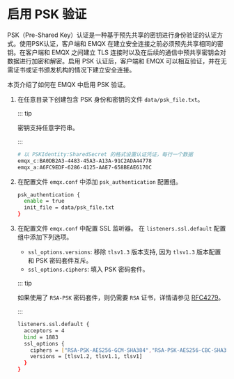 # 启用 PSK 验证 

PSK（Pre-Shared Key）认证是一种基于预先共享的密钥进行身份验证的认证方式。使用PSK认证，客户端和 EMQX 在建立安全连接之前必须预先共享相同的密钥。在客户端和 EMQX 之间建立 TLS 连接时以及在后续的通信中预共享密钥会对数据进行加密和解密。启用 PSK 认证后，客户端和 EMQX 可以相互验证，并在无需证书或证书颁发机构的情况下建立安全连接。

本页介绍了如何在 EMQX 中启用 PSK 验证。

1. 在任意目录下创建包含 PSK 身份和密钥的文件 `data/psk_file.txt`。

   ::: tip

   密钥支持任意字符串。

   :::

   ```bash
   # 以 PSKIdentity:SharedSecret 的格式设置认证凭证，每行一个数据
   emqx_c:BA0DB2A3-4483-45A3-A13A-91C2ADA44778
   emqx_a:A6FC9EDF-6286-4125-AAE7-658BEAE6170C
   ```

2. 在配置文件 `emqx.conf` 中添加 `psk_authentication` 配置组。

   ```bash
   psk_authentication {
     enable = true
     init_file = data/psk_file.txt
   }
   ```

3. 在配置文件 `emqx.conf` 中配置 SSL 监听器。 在 `listeners.ssl.default` 配置组中添加下列选项。

   - `ssl_options.versions`: 移除 `tlsv1.3` 版本支持, 因为 `tlsv1.3` 版本配置和 PSK 密码套件互斥。
   - `ssl_options.ciphers`: 填入 PSK 密码套件。

   ::: tip

   如果使用了 `RSA-PSK` 密码套件，则仍需要 `RSA` 证书，详情请参见 [RFC4279](https://www.rfc-editor.org/rfc/rfc4279#section-4)。

   :::

   ```bash
   listeners.ssl.default {
     acceptors = 4
     bind = 1883
     ssl_options {
       ciphers = ["RSA-PSK-AES256-GCM-SHA384","RSA-PSK-AES256-CBC-SHA384","RSA-PSK-AES128-GCM-SHA256","RSA-PSK-AES128-CBC-SHA256","RSA-PSK-AES256-CBC-SHA","RSA-PSK-AES128-CBC-SHA"]
       versions = [tlsv1.2, tlsv1.1, tlsv1]
     }
   }
   ```





